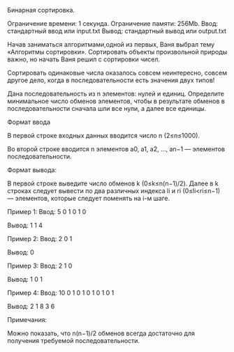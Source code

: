Бинарная сортировка.

Ограничение времени: 1 секунда.
Ограничение памяти: 256Mb.
Ввод: стандартный ввод или input.txt
Вывод: стандартный вывод или output.txt

Начав заниматься алгоритмами,одной из первых, Ваня выбрал тему «Алгоритмы сортировки». Сортировать объекты произвольной природы важно, но начать Ваня решил с сортировки чисел.

Сортировать одинаковые числа оказалось совсем неинтересно, совсем другое дело, когда в последовательности есть значения двух типов!

Дана последовательность из n элементов: нулей и единиц. Определите минимальное число обменов элементов, чтобы в результате обменов в последовательности сначала шли все нули, а далее все единицы.

Формат ввода

В первой строке входных данных вводится число n (2≤n≤1000).

Во второй строке вводится n элементов a0, a1, a2, …, an−1 — элементов последовательности.

Формат вывода:

В первой строке выведите число обменов k (0≤k≤n(n−1)/2). Далее в k строках следует вывести по два различных индекса li и ri (0≤li<ri≤n−1) — элементов, которые следует поменять на i-м шаге.

Пример 1:
Ввод:
5
0 1 0 1 0

Вывод:
1
1 4

Пример 2:
Ввод:
2
0 1

Вывод:
0

Пример 3:
Ввод:
2
1 0

Вывод:
1
0 1

Пример 4:
Ввод:
10
0 1 0 1 0 1 0 1 0 1

Вывод:
2
1 8
3 6

Примечания:

Можно показать, что n(n−1)/2 обменов всегда достаточно для получения требуемой последовательности.